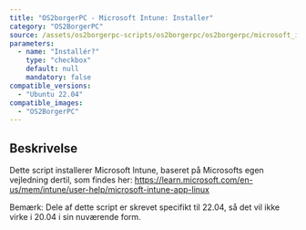 ```yaml
---
title: "OS2borgerPC - Microsoft Intune: Installer"
category: "OS2BorgerPC"
source: /assets/os2borgerpc-scripts/os2borgerpc/os2borgerpc/microsoft_intune_install.sh
parameters:
  - name: "Installér?"
    type: "checkbox"
    default: null
    mandatory: false
compatible_versions:
  - "Ubuntu 22.04"
compatible_images:
  - "OS2BorgerPC"
---
```


## Beskrivelse
Dette script installerer Microsoft Intune, baseret på Microsofts egen vejledning dertil, som findes her:
https://learn.microsoft.com/en-us/mem/intune/user-help/microsoft-intune-app-linux

Bemærk: Dele af dette script er skrevet specifikt til 22.04, så det vil ikke virke i 20.04 i sin nuværende form.